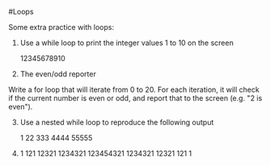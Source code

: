 #Loops 

Some extra practice with loops:


1. Use a while loop to print the integer values 1 to 10 on the screen

	12345678910

2. The even/odd reporter

Write a for loop that will iterate from 0 to 20. For each iteration, it will check if the current number is even or odd, and report that to the screen (e.g. "2 is even").

3. Use a nested while loop to reproduce the following output

	1
	22
	333
	4444
	55555
	
4.  
	1
       121
      12321
     1234321
    123454321
     1234321
      12321
       121
        1
